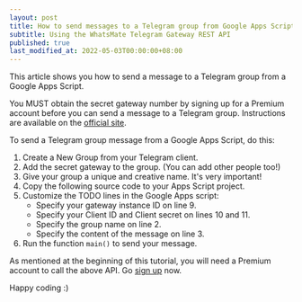 ```yaml
---
layout: post
title: How to send messages to a Telegram group from Google Apps Script
subtitle: Using the WhatsMate Telegram Gateway REST API
published: true
last_modified_at: 2022-05-03T00:00:00+08:00
---
```


This article shows you how to send a message to a Telegram group from a Google Apps Script.

You MUST obtain the secret gateway number by signing up for a Premium account before you can send a message to a Telegram group. Instructions are available on the [official site](https://www.whatsmate.net/telegram-gateway-subscribe.html).


To send a Telegram group message from a Google Apps Script, do this:

1. Create a New Group from your Telegram client.
2. Add the secret gateway to the group. (You can add other people too!)
3. Give your group a unique and creative name. It's very important!
4. Copy the following source code to your Apps Script project.  <script src="https://gist.github.com/whatsmate/7555d8435a0d769fd01b3acefdf6ce47.js"></script>
5. Customize the TODO lines in the Google Apps script:
   * Specify your gateway instance ID on line 9.
   * Specify your Client ID and Client secret on lines 10 and 11.
   * Specify the group name on line 2.
   * Specify the content of the message on line 3.
6. Run the function `main()` to send your message.


As mentioned at the beginning of this tutorial, you will need a Premium account to call the above API. Go [sign up](https://www.whatsmate.net/telegram-gateway-subscribe.html) now.


Happy coding :) 


<br>
<script async src="//pagead2.googlesyndication.com/pagead/js/adsbygoogle.js"></script>
<ins class="adsbygoogle"
     style="display:inline-block;width:728px;height:90px"
     data-ad-client="ca-pub-7383487179928477"
     data-ad-slot="6959057004"></ins>
<script>
(adsbygoogle = window.adsbygoogle || []).push({});
</script>
<br>

